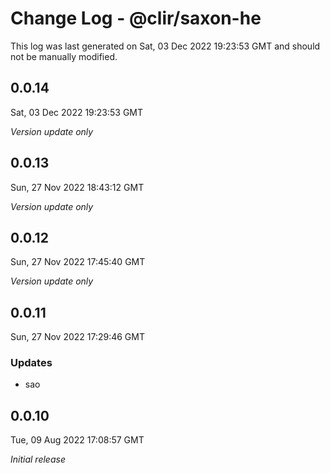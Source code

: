 # Change Log - @clir/saxon-he

This log was last generated on Sat, 03 Dec 2022 19:23:53 GMT and should not be manually modified.

## 0.0.14
Sat, 03 Dec 2022 19:23:53 GMT

_Version update only_

## 0.0.13
Sun, 27 Nov 2022 18:43:12 GMT

_Version update only_

## 0.0.12
Sun, 27 Nov 2022 17:45:40 GMT

_Version update only_

## 0.0.11
Sun, 27 Nov 2022 17:29:46 GMT

### Updates

- sao

## 0.0.10
Tue, 09 Aug 2022 17:08:57 GMT

_Initial release_

